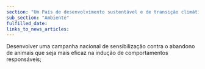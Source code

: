 ```yaml
---
section: "Um País de desenvolvimento sustentável e de transição climática"
sub_section: "Ambiente"
fulfilled_date:
links_to_news_articles:
---
```


Desenvolver uma campanha nacional de sensibilização contra o abandono de animais que seja mais eficaz na indução de comportamentos responsáveis;